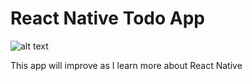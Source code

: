 # React Native Todo App
![alt text](https://img.shields.io/codecov/c/github/wasd0109/todo-rn/master?style=flat-square)

This app will improve as I learn more about React Native
